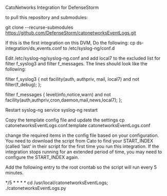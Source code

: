 CatoNetworks Integration for DefenseStorm

to pull this repository and submodules:

git clone --recurse-submodules https://github.com/DefenseStorm/catonetworksEventLogs.git

If this is the first integration on this DVM, Do the following:
cp ds-integration/ds_events.conf to /etc/syslog-ng/conf.d

Edit /etc/syslog-ng/syslog-ng.conf and add local7 to the excluded list for filter f_syslog3 and filter f_messages. The lines should look like the following:

filter f_syslog3 { not facility(auth, authpriv, mail, local7) and not filter(f_debug); };

filter f_messages { level(info,notice,warn) and not facility(auth,authpriv,cron,daemon,mail,news,local7); };

Restart syslog-ng service syslog-ng restart

Copy the template config file and update the settings
cp catonetworksEventLogs.conf.template catonetworksEventLogs.conf

change the required items in the config file based on your configuration.
You need to download the script from Cato to find your START_INDEX (called 'last' in their script
for the first time you run this integration.  If the integration stops running for an extended
period of time, you may need to configure the START_INDEX again.

Add the following entry to the root crontab so the script will run every 5 minutes.

*/5 * * * * cd /usr/local/catonetworksEventLogs; ./catonetworksEventLogs.py
